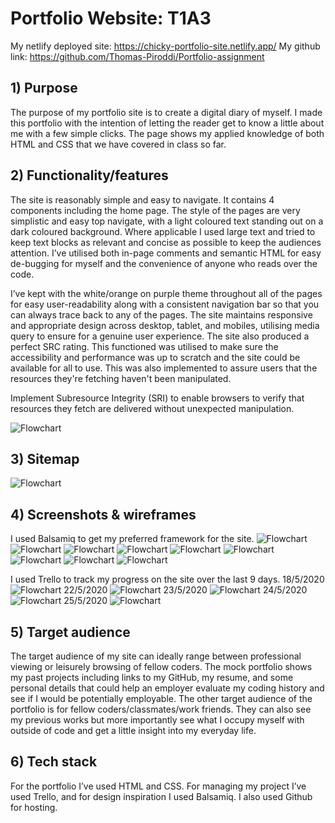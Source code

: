 # Portfolio Website: T1A3

My netlify deployed site: https://chicky-portfolio-site.netlify.app/
My github link: https://github.com/Thomas-Piroddi/Portfolio-assignment

## 1) Purpose

The purpose of my portfolio site is to create a digital diary of myself. I made this portfolio with the intention of letting the reader get to know a little about me with a few simple clicks. The page shows my applied knowledge of both HTML and CSS that we have covered in class so far.

## 2) Functionality/features

The site is reasonably simple and easy to navigate. It contains 4 components including the home page. The style of the pages are very simplistic and easy top navigate, with a light coloured text standing out on a dark coloured background. Where applicable I used large text and tried to keep text blocks as relevant and concise as possible to keep the audiences attention. I’ve utilised both in-page comments and semantic HTML for easy de-bugging for myself and the convenience of anyone who reads over the code.

I’ve kept with the white/orange on purple theme throughout all of the pages for easy user-readability along with a consistent navigation bar so that you can always trace back to any of the pages. The site maintains responsive and appropriate design across desktop, tablet, and mobiles, utilising media query to ensure for a genuine user experience. The site also produced a perfect SRC rating. This functioned was utilised to make sure the accessibility and performance was up to scratch and the site could be available for all to use. This was also implemented to assure users that the resources they're fetching haven't been manipulated.

Implement Subresource Integrity (SRI) to enable browsers to verify that resources they fetch are delivered without unexpected manipulation.	

![Flowchart](./docs/performance.png)

## 3) Sitemap
![Flowchart](./docs/flowchart_portfolio.png)

## 4) Screenshots & wireframes
I used Balsamiq to get my preferred framework for the site.
![Flowchart](./docs/bals_1.png)
![Flowchart](./docs/bals_2.png)
![Flowchart](./docs/bals_3.png)
![Flowchart](./docs/bals_4.png)
![Flowchart](./docs/bals_5.png)
![Flowchart](./docs/bals_6.png)
![Flowchart](./docs/bals_7.png)
![Flowchart](./docs/site_1.png)
![Flowchart](./docs/site_2.png)

I used Trello to track my progress on the site over the last 9 days.
18/5/2020
![Flowchart](./docs/trello_.1.png)
22/5/2020
![Flowchart](./docs/trello_.2.png)
23/5/2020
![Flowchart](./docs/trello_.3.png)
24/5/2020
![Flowchart](./docs/trello_.4.png)
25/5/2020
![Flowchart](./docs/trello_.5.png)

## 5) Target audience

The target audience of my site can ideally range between professional viewing or leisurely browsing of fellow coders. The mock portfolio shows my past projects including links to my GitHub, my resume, and some personal details that could help an employer evaluate my coding history and see if I would be potentially employable. The other target audience of the portfolio is for fellow coders/classmates/work friends. They can also see my previous works but more importantly see what I occupy myself with outside of code and get a little insight into my everyday life.

## 6) Tech stack

For the portfolio I’ve used HTML and CSS. For managing my project I’ve used Trello, and for design inspiration I used Balsamiq. I also used Github for hosting.